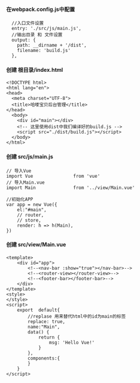 #### 在webpack.config.js中配置
      //入口文件设置  
      entry: './src/js/main.js',
      //输出目录 和 文件设置
      output: {
        path: __dirname + '/dist',
        filename: 'build.js'
      },

#### 创建  根目录/index.html
    <!DOCTYPE html>
    <html lang="en">
    <head>
      <meta charset="UTF-8">
      <title>哈喽宝贝后台管理</title>
    </head>
      <body>
        <div id="main"></div>
        <!-- 这里使用dist中我们编译好的build.js -->
        <script src="./dist/build.js"></script>
      </body>
    </html>

#### 创建  src/js/main.js
    // 导入Vue
    import Vue               from 'vue'
    // 导入Main.vue
    import Main              from '../view/Main.vue'

    //初始化APP
    var app = new Vue({
        el:"#main",
        // router,
        // store,
        render: h => h(Main),
    })
    


#### 创建  src/view/Main.vue
    <template>
        <div id="app">
            <!--<nav-bar :show="true"></nav-bar>-->
            <!--<router-view></router-view>-->
            <!--<footer-bar></footer-bar>-->
        </div>
    </template>
    <style>
    </style>
    <script>
        export  default{
            //replase 用来替代html中的id为main的标签
            replace: true,
            name:"Main",
            data() {
                return {
                    msg: 'Hello Vue!'
                }
            },
            components:{
            }
        }
    </script>
